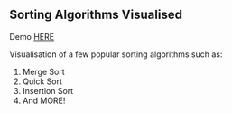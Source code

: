 ## Sorting Algorithms Visualised

Demo [HERE](https://tohhongxiang123.github.io/sorting-algorithms-visualised/)

Visualisation of a few popular sorting algorithms such as:
1. Merge Sort
2. Quick Sort
3. Insertion Sort
4. And MORE!

